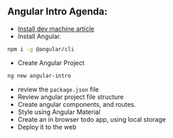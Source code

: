 ## Angular Intro Agenda:
* [Install dev machine article](https://noam.hashnode.dev/installing-a-node-js-dev-machine)
* Install Angular.
```sh
npm i -g @angular/cli
```
  
* Create Angular Project
```sh
ng new angular-intro
```  

* review the `package.json` file
* Review angular project file structure
* Create angular components, and routes.
* Style using Angular Material
* Create an in browser todo app, using local storage
* Deploy it to the web
